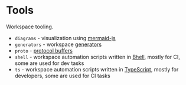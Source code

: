 # Tools

Workspace tooling.

- `diagrams` - visualization using [mermaid-js](https://mermaid-js.github.io/mermaid/)
- `generators` - workspace [generators](https://nx.dev/latest/angular/generators/workspace-generators#workspace-generators)
- `proto` - [protocol buffers](https://developers.google.com/protocol-buffers/docs/proto)
- `shell` - workspace automation scripts written in [Bhell](https://www.gnu.org/software/bash/), mostly for CI, some are used for dev tasks
- `ts` - workspace automation scripts written in [TypeScript](https://www.typescriptlang.org/), mostly for developers, some are used for CI tasks
